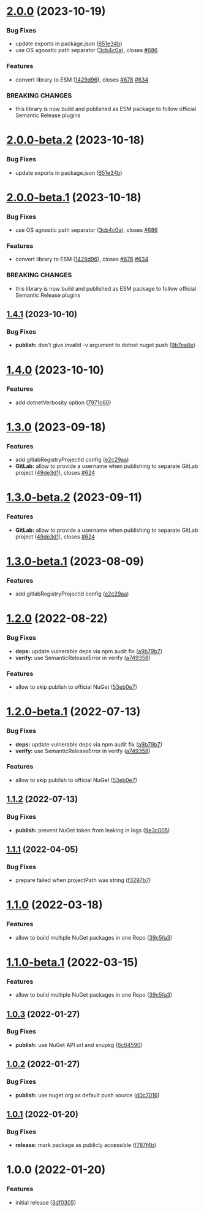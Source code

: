 # [2.0.0](https://github.com/droidsolutions/semantic-release-nuget/compare/v1.4.1...v2.0.0) (2023-10-19)


### Bug Fixes

* update exports in package.json ([651e34b](https://github.com/droidsolutions/semantic-release-nuget/commit/651e34bafe2ed7c6a9f525b2f771fc0ad907eab1))
* use OS agnostic path separator ([3cb4c0a](https://github.com/droidsolutions/semantic-release-nuget/commit/3cb4c0a40e65afa3bcc98dd703f20252e19fd62a)), closes [#686](https://github.com/droidsolutions/semantic-release-nuget/issues/686)


### Features

* convert library to ESM ([1429d96](https://github.com/droidsolutions/semantic-release-nuget/commit/1429d96997d3ae6ae32dec3173b328af13aa9ae6)), closes [#678](https://github.com/droidsolutions/semantic-release-nuget/issues/678) [#634](https://github.com/droidsolutions/semantic-release-nuget/issues/634)


### BREAKING CHANGES

* this library is now build and published as ESM package to follow official Semantic
Release plugins

# [2.0.0-beta.2](https://github.com/droidsolutions/semantic-release-nuget/compare/v2.0.0-beta.1...v2.0.0-beta.2) (2023-10-18)


### Bug Fixes

* update exports in package.json ([651e34b](https://github.com/droidsolutions/semantic-release-nuget/commit/651e34bafe2ed7c6a9f525b2f771fc0ad907eab1))

# [2.0.0-beta.1](https://github.com/droidsolutions/semantic-release-nuget/compare/v1.4.1...v2.0.0-beta.1) (2023-10-18)


### Bug Fixes

* use OS agnostic path separator ([3cb4c0a](https://github.com/droidsolutions/semantic-release-nuget/commit/3cb4c0a40e65afa3bcc98dd703f20252e19fd62a)), closes [#686](https://github.com/droidsolutions/semantic-release-nuget/issues/686)


### Features

* convert library to ESM ([1429d96](https://github.com/droidsolutions/semantic-release-nuget/commit/1429d96997d3ae6ae32dec3173b328af13aa9ae6)), closes [#678](https://github.com/droidsolutions/semantic-release-nuget/issues/678) [#634](https://github.com/droidsolutions/semantic-release-nuget/issues/634)


### BREAKING CHANGES

* this library is now build and published as ESM package to follow official Semantic
Release plugins

## [1.4.1](https://github.com/droidsolutions/semantic-release-nuget/compare/v1.4.0...v1.4.1) (2023-10-10)


### Bug Fixes

* **publish:** don't give invalid -v argument to dotnet nuget push ([9b7ea6e](https://github.com/droidsolutions/semantic-release-nuget/commit/9b7ea6e6f7ea0cb4e9157107724d3b91c7fd4e51))

# [1.4.0](https://github.com/droidsolutions/semantic-release-nuget/compare/v1.3.0...v1.4.0) (2023-10-10)


### Features

* add dotnetVerbosity option ([7971c60](https://github.com/droidsolutions/semantic-release-nuget/commit/7971c60f540fd9c9ede05c35d22ca72294972720))

# [1.3.0](https://github.com/droidsolutions/semantic-release-nuget/compare/v1.2.0...v1.3.0) (2023-09-18)


### Features

* add gitlabRegistryProjectId config ([e2c29aa](https://github.com/droidsolutions/semantic-release-nuget/commit/e2c29aa4e9ebf486ece0bf079ff80ca4112a8696))
* **GitLab:** allow to provide a username when publishing to separate GitLab project ([49de3d1](https://github.com/droidsolutions/semantic-release-nuget/commit/49de3d18df6eb5d0f792681e843cc5d939152ae2)), closes [#624](https://github.com/droidsolutions/semantic-release-nuget/issues/624)

# [1.3.0-beta.2](https://github.com/droidsolutions/semantic-release-nuget/compare/v1.3.0-beta.1...v1.3.0-beta.2) (2023-09-11)


### Features

* **GitLab:** allow to provide a username when publishing to separate GitLab project ([49de3d1](https://github.com/droidsolutions/semantic-release-nuget/commit/49de3d18df6eb5d0f792681e843cc5d939152ae2)), closes [#624](https://github.com/droidsolutions/semantic-release-nuget/issues/624)

# [1.3.0-beta.1](https://github.com/droidsolutions/semantic-release-nuget/compare/v1.2.0...v1.3.0-beta.1) (2023-08-09)


### Features

* add gitlabRegistryProjectId config ([e2c29aa](https://github.com/droidsolutions/semantic-release-nuget/commit/e2c29aa4e9ebf486ece0bf079ff80ca4112a8696))

# [1.2.0](https://github.com/droidsolutions/semantic-release-nuget/compare/v1.1.2...v1.2.0) (2022-08-22)


### Bug Fixes

* **deps:** update vulnerable deps via npm audit fix ([a9b79b7](https://github.com/droidsolutions/semantic-release-nuget/commit/a9b79b707a8452b9b6ebef55893827aa0d6270f4))
* **verify:** use SemanticReleaseError in verify ([a749358](https://github.com/droidsolutions/semantic-release-nuget/commit/a7493581492a904bf80e14e422ddf1642efea6fd))


### Features

* allow to skip publish to official NuGet ([53eb0e7](https://github.com/droidsolutions/semantic-release-nuget/commit/53eb0e7ad6cd22afe65e401f976c07ab2c438e90))

# [1.2.0-beta.1](https://github.com/droidsolutions/semantic-release-nuget/compare/v1.1.2...v1.2.0-beta.1) (2022-07-13)


### Bug Fixes

* **deps:** update vulnerable deps via npm audit fix ([a9b79b7](https://github.com/droidsolutions/semantic-release-nuget/commit/a9b79b707a8452b9b6ebef55893827aa0d6270f4))
* **verify:** use SemanticReleaseError in verify ([a749358](https://github.com/droidsolutions/semantic-release-nuget/commit/a7493581492a904bf80e14e422ddf1642efea6fd))


### Features

* allow to skip publish to official NuGet ([53eb0e7](https://github.com/droidsolutions/semantic-release-nuget/commit/53eb0e7ad6cd22afe65e401f976c07ab2c438e90))

## [1.1.2](https://github.com/droidsolutions/semantic-release-nuget/compare/v1.1.1...v1.1.2) (2022-07-13)

### Bug Fixes

- **publish:** prevent NuGet token from leaking in logs ([9e3c005](https://github.com/droidsolutions/semantic-release-nuget/commit/9e3c0052963cc67c33df20803d83dc5e0e7da5ad))

## [1.1.1](https://github.com/droidsolutions/semantic-release-nuget/compare/v1.1.0...v1.1.1) (2022-04-05)

### Bug Fixes

- prepare failed when projectPath was string ([f3297b7](https://github.com/droidsolutions/semantic-release-nuget/commit/f3297b74e694e2fe89f0875bbeb0d409fc2fb5a8))

# [1.1.0](https://github.com/droidsolutions/semantic-release-nuget/compare/v1.0.3...v1.1.0) (2022-03-18)

### Features

- allow to build multiple NuGet packages in one Repo ([39c5fa3](https://github.com/droidsolutions/semantic-release-nuget/commit/39c5fa39021b6d4c3ecfdf1a7e636c605a20f7a8))

# [1.1.0-beta.1](https://github.com/droidsolutions/semantic-release-nuget/compare/v1.0.3...v1.1.0-beta.1) (2022-03-15)

### Features

- allow to build multiple NuGet packages in one Repo ([39c5fa3](https://github.com/droidsolutions/semantic-release-nuget/commit/39c5fa39021b6d4c3ecfdf1a7e636c605a20f7a8))

## [1.0.3](https://github.com/droidsolutions/semantic-release-nuget/compare/v1.0.2...v1.0.3) (2022-01-27)

### Bug Fixes

- **publish:** use NuGet API url and snupkg ([6c64590](https://github.com/droidsolutions/semantic-release-nuget/commit/6c64590d6cdb02048b91bc11f03c81cacf81a6a5))

## [1.0.2](https://github.com/droidsolutions/semantic-release-nuget/compare/v1.0.1...v1.0.2) (2022-01-27)

### Bug Fixes

- **publish:** use nuget.org as default push source ([d0c7016](https://github.com/droidsolutions/semantic-release-nuget/commit/d0c7016c112d1891ef900dc3efe0b6f7f8b9d28d))

## [1.0.1](https://github.com/droidsolutions/semantic-release-nuget/compare/v1.0.0...v1.0.1) (2022-01-20)

### Bug Fixes

- **release:** mark package as publicly accessible ([f787f4b](https://github.com/droidsolutions/semantic-release-nuget/commit/f787f4bf7b7429fa67d80006022e38cef6da08b0))

# 1.0.0 (2022-01-20)

### Features

- initial release ([3df0305](https://github.com/droidsolutions/semantic-release-nuget/commit/3df0305eb8c336d804784f816ff2fd2a6127d8f7))
